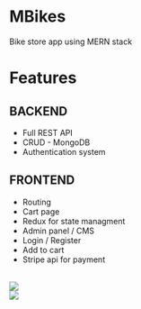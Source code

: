 # MBikes
Bike store app using MERN stack

<h1> <b>Features</b> </h1>
<h2> BACKEND </h2> 
<ul>
  <li> Full REST API </li>
  <li> CRUD - MongoDB </li>
  <li> Authentication system </li>
</ul>

<h2> FRONTEND </h2> 
<ul>
  <li> Routing </li>
  <li> Cart page </li>
  <li> Redux for state managment </li>
  <li> Admin panel / CMS </li>
  <li> Login / Register </li>
  <li> Add to cart </li>
  <li> Stripe api for payment </li>
</ul>
<br/>
<img src="https://user-images.githubusercontent.com/99608089/170979108-8304b22f-b1ff-4317-be1c-a79986acbc2f.png">
<br/>
<img src="https://user-images.githubusercontent.com/99608089/170979349-ba842b70-ee5d-4cb6-8430-2fa17f870a6b.png">

